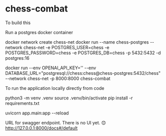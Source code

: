 # chess-combat



To build this


Run a postgres docker container

docker network create chess-net
docker run --name chess-postgres --network chess-net -e POSTGRES_USER=chess -e POSTGRES_PASSWORD=chess -e POSTGRES_DB=chess -p 5432:5432 -d postgres:16


docker run --env OPENAI_API_KEY='<secret key goes here>' --env DATABASE_URL="postgresql://chess:chess@chess-postgres:5432/chess" --network chess-net -p 8000:8000 chess-combat


To run the application locally directly from code

python3 -m venv .venv
source .venv/bin/activate
pip install -r requirements.txt

uvicorn app.main:app --reload


URL for swagger endpoint. There is no UI yet.  😊
http://127.0.0.1:8000/docs#/default